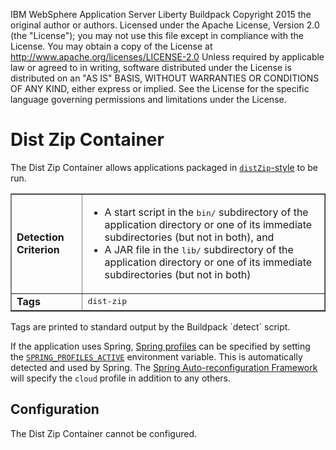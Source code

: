 
IBM WebSphere Application Server Liberty Buildpack 
Copyright 2015 the original author or authors.
Licensed under the Apache License, Version 2.0 (the "License");
you may not use this file except in compliance with the License.
You may obtain a copy of the License at
     http://www.apache.org/licenses/LICENSE-2.0
Unless required by applicable law or agreed to in writing, software
distributed under the License is distributed on an "AS IS" BASIS,
WITHOUT WARRANTIES OR CONDITIONS OF ANY KIND, either express or implied.
See the License for the specific language governing permissions and
limitations under the License.

# Dist Zip Container
The Dist Zip Container allows applications packaged in [`distZip`-style][] to be run.

<table border>
  <tr>
    <td><strong>Detection Criterion</strong></td><td><ul>
      <li>A start script in the <tt>bin/</tt> subdirectory of the application directory or one of its immediate subdirectories (but not in both), and</li>
      <li>A JAR file in the <tt>lib/</tt> subdirectory of the application directory or one of its immediate subdirectories (but not in both)</li>
    </ul></td>
  </tr>
  <tr>
    <td><strong>Tags</strong></td><td><tt>dist-zip</tt></td>
  </tr>
</table>
Tags are printed to standard output by the Buildpack `detect` script.

If the application uses Spring, [Spring profiles][] can be specified by setting the [`SPRING_PROFILES_ACTIVE`][] environment variable. This is automatically detected and used by Spring. The [Spring Auto-reconfiguration Framework](framework-spring-auto-reconfiguration.md) will specify the `cloud` profile in addition to any others.

## Configuration

The Dist Zip Container cannot be configured.

[`distZip`-style]: http://www.gradle.org/docs/current/userguide/application_plugin.html
[Spring profiles]:http://blog.springsource.com/2011/02/14/spring-3-1-m1-introducing-profile/
[`SPRING_PROFILES_ACTIVE`]: http://docs.spring.io/spring/docs/4.0.0.RELEASE/javadoc-api/org/springframework/core/env/AbstractEnvironment.html#ACTIVE_PROFILES_PROPERTY_NAME
